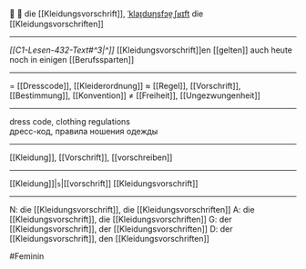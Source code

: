 👗 🔴 die [[Kleidungsvorschrift]], [ˈklaɪ̯dʊŋsfɔɐ̯ˌʃʁɪft](https://youglish.com/pronounce/Kleidungsvorschrift/german)
die [[Kleidungsvorschriften]]

---
*[[C1-Lesen-432-Text#^3|^]]* [[Kleidungsvorschrift]]en [[gelten]] auch heute noch in einigen [[Berufssparten]]

---
= [[Dresscode]], [[Kleiderordnung]]
≈ [[Regel]], [[Vorschrift]], [[Bestimmung]], [[Konvention]]
≠ [[Freiheit]], [[Ungezwungenheit]]

---
dress code, clothing regulations  
дресс-код, правила ношения одежды

---
[[Kleidung]], [[Vorschrift]], [[vorschreiben]]

---
[[Kleidung]]|`s`|[[vorschrift]]
[[Kleidungsvorschrift]]


---
N: die [[Kleidungsvorschrift]], die [[Kleidungsvorschriften]]
A: die [[Kleidungsvorschrift]], die [[Kleidungsvorschriften]]
G: der [[Kleidungsvorschrift]], der [[Kleidungsvorschriften]]
D: der [[Kleidungsvorschrift]], den [[Kleidungsvorschriften]]

#Feminin 
